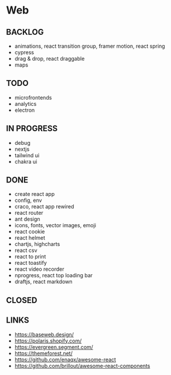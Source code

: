 # Web

## BACKLOG

- animations, react transition group, framer motion, react spring
- cypress
- drag & drop, react draggable
- maps

## TODO

- microfrontends
- analytics
- electron

## IN PROGRESS

- debug
- nextjs
- tailwind ui
- chakra ui

## DONE

- create react app
- config, env
- craco, react app rewired
- react router
- ant design
- icons, fonts, vector images, emoji
- react cookie
- react helmet
- chartjs, highcharts
- react csv
- react to print
- react toastify
- react video recorder
- nprogress, react top loading bar
- draftjs, react markdown

## CLOSED

## LINKS

- https://baseweb.design/
- https://polaris.shopify.com/
- https://evergreen.segment.com/
- https://themeforest.net/
- https://github.com/enaqx/awesome-react
- https://github.com/brillout/awesome-react-components
